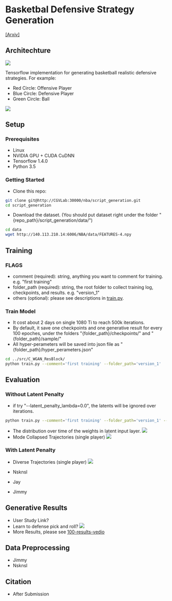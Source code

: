 # Basketbal Defensive Strategy Generation

[[Arxiv]]()

## Architechture
![](https://image.ibb.co/feAfsw/arch_new.png)

Tensorflow implementation for generating basketball realistic defensive strategies.
For example:

- Red Circle: Offensive Player
- Blue Circle: Defensive Player
- Green Circle: Ball

![](https://image.ibb.co/nC05sw/real_crop.gif)

## Setup

### Prerequisites

- Linux
- NVIDIA GPU + CUDA CuDNN
- Tensorflow 1.4.0
- Python 3.5

### Getting Started

- Clone this repo:

```bash
git clone git@http://CGVLab:30000/nba/script_generation.git
cd script_generation
```

- Download the dataset. (You should put dataset right under the folder "{repo_path}/script_generation/data/")

```bash
cd data
wget http://140.113.210.14:6006/NBA/data/FEATURES-4.npy
```

## Training

### FLAGS

- comment (required): string, anything you want to comment for training. e.g. "first training"
- folder_path (required): string, the root folder to collect training log, checkpoints, and results. e.g. "version_1"
- others (optional): please see descriptions in [train.py](http://CGVLab:30000/nba/script_generation/src/C_WGAN_ResBlock/train.py).

### Train Model

- It cost about 2 days on single 1080 Ti to reach 500k iterations.
- By default, it save one checkpoints and one generative result for every 100 epoches, under the folders "{folder_path}/checkpoints/" and "{folder_path}/sample/"
- All hyper-perameters will be saved into json file as "{folder_path}/hyper_perameters.json"

```bash
cd ../src/C_WGAN_ResBlock/
python train.py --comment='first training' --folder_path='version_1'
```

## Evaluation

### Without Latent Penalty

- if try "--latent_penalty_lambda=0.0", the latents will be ignored over iterations. 
```bash
python train.py --comment='first training' --folder_path='version_1' --latent_penalty_lambda=0.0
```
- The distribution over time of the weights in latent input layer.
![](https://image.ibb.co/fzbFSw/Screen_Shot_2017_12_01_at_10_21_05_AM.png)
- Mode Collapsed Trajectories (single player)
![](https://image.ibb.co/dNA9nw/Screen_Shot_2017_12_01_at_10_35_27_AM.png)

### With Latent Penalty

- Diverse Trajectories (single player)
![](https://image.ibb.co/gpYjLG/Screen_Shot_2017_12_01_at_10_35_52_AM.png)

- Nsknsl
- Jay
- Jimmy

## Generative Results

- User Study Link?
- Learn to defense pick and roll?
![](https://image.ibb.co/nC05sw/real_crop.gif)
- More Results, please see [100-results-vedio](link)

## Data Preprocessing

- Jimmy
- Nsknsl

## Citation

- After Submission